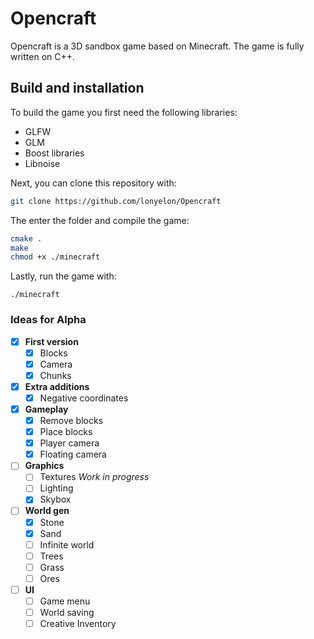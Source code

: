 # Opencraft

Opencraft is a 3D sandbox game based on Minecraft. The game is fully written on
C++.

## Build and installation

To build the game you first need the following libraries:
* GLFW
* GLM
* Boost libraries
* Libnoise

Next, you can clone this repository with:
```bash
git clone https://github.com/lonyelon/Opencraft
```

The enter the folder and compile the game:
```bash
cmake .
make
chmod +x ./minecraft
```

Lastly, run the game with:
```
./minecraft
```

### Ideas for Alpha

- [x] **First version**
  - [x] Blocks
  - [x] Camera
  - [x] Chunks

- [x] **Extra additions**
  - [x] Negative coordinates

- [x] **Gameplay**
  - [x] Remove blocks
  - [x] Place blocks
  - [x] Player camera
  - [x] Floating camera

- [ ] **Graphics**
  - [ ] Textures *Work in progress*
  - [ ] Lighting
  - [x] Skybox

- [ ] **World gen**
  - [x] Stone
  - [x] Sand
  - [ ] Infinite world
  - [ ] Trees
  - [ ] Grass
  - [ ] Ores

- [ ] **UI**
  - [ ] Game menu
  - [ ] World saving
  - [ ] Creative Inventory  
